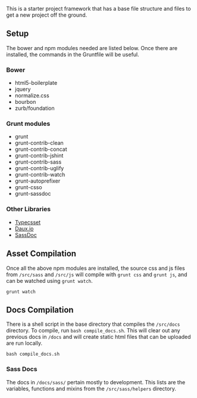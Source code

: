 This is a starter project framework that has a base file structure and files to get a new project off the ground.

## Setup
The bower and npm modules needed are listed below. Once there are installed, the commands in the Gruntfile will be useful.


### Bower
* html5-boilerplate
* jquery
* normalize.css
* bourbon
* zurb/foundation


### Grunt modules
* grunt
* grunt-contrib-clean
* grunt-contrib-concat
* grunt-contrib-jshint
* grunt-contrib-sass
* grunt-contrib-uglify
* grunt-contrib-watch
* grunt-autoprefixer
* grunt-csso
* grunt-sassdoc



### Other Libraries
* [Typecsset](https://github.com/csswizardry/typecsset)
* [Daux.io](https://github.com/justinwalsh/daux.io)
* [SassDoc](https://github.com/SassDoc/sassdoc)



## Asset Compilation
Once all the above npm modules are installed, the source css and js files from `/src/sass` and `/src/js` will compile with `grunt css` and `grunt js`, and can be watched using `grunt watch`.  

```
grunt watch
```



## Docs Compilation
There is a shell script in the base directory that compiles the `/src/docs` directory.  To compile, run `bash compile_docs.sh`.  This will clear out any previous docs in `/docs` and will create static html files that can be uploaded are run locally.

```
bash compile_docs.sh
```

### Sass Docs
The docs in `/docs/sass/` pertain mostly to development.  This lists are the variables, functions and mixins from the `/src/sass/helpers` directory.